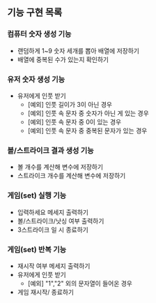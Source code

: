 ## 기능 구현 목록

### 컴퓨터 숫자 생성 기능
+ 랜덤하게 1~9 숫자 세개를 뽑아 배열에 저장하기
+ 배열에 중복된 수가 있는지 확인하기

### 유저 숫자 생성 기능
+ 유저에게 인풋 받기
  + [예외] 인풋 길이가 3이 아닌 경우
  + [예외] 인풋 속 문자 중 숫자가 아닌 게 있는 경우
  + [예외] 인풋 속 문자 중 0이 있는 경우
  + [예외] 인풋 속 문자 중 중복된 문자가 있는 경우

### 볼/스트라이크 결과 생성 기능
+ 볼 개수를 계산해 변수에 저장하기
+ 스트라이크 개수를 계산해 변수에 저장하기

### 게임(set) 실행 기능
+ 입력하세요 메세지 출력하기
+ 볼/스트라이크/낫싱 여부 출력하기
+ 3스트라이크 일 시 종료하기

### 게임(set) 반복 기능
+ 재시작 여부 메세지 출력하기
+ 유저에게 인풋 받기
  + [예외] "1","2" 외의 문자열이 들어온 경우
+ 게임 재시작/ 종료하기